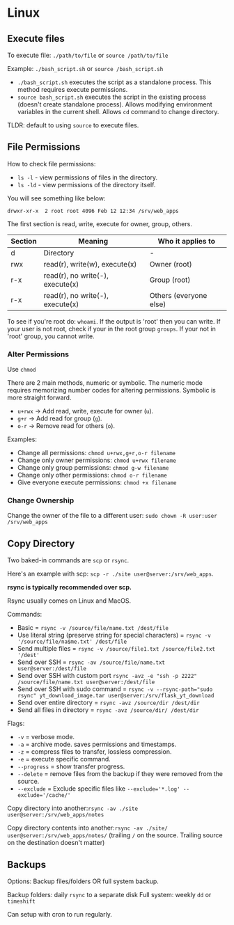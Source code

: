 # Linux

## Execute files

To execute file: ``./path/to/file`` or ``source /path/to/file``

Example: ``./bash_script.sh`` or ``source /bash_script.sh``

- ``./bash_script.sh`` executes the script as a standalone process. This method requires execute permissions.
- ``source bash_script.sh`` executes the script in the existing process (doesn't create standalone process). Allows
modifying environment variables in the current shell. Allows ``cd`` command to change directory.

TLDR: default to using ``source`` to execute files.

## File Permissions

How to check file permissions: 

- ``ls -l`` - view permissions of files in the directory.
- ``ls -ld`` - view permissions of the directory itself.

You will see something like below:

``drwxr-xr-x  2 root root 4096 Feb 12 12:34 /srv/web_apps``

The first section is read, write, execute for owner, group, others. 

| Section | Meaning                          | Who it applies to      |
|---------|----------------------------------|------------------------|
| d       | Directory                        | -                      |
| rwx     | read(r), write(w), execute(x)    | Owner (root)           |
| r-x     | read(r), no write(-), execute(x) | Group (root)           |          
| r-x     | read(r), no write(-), execute(x) | Others (everyone else) |

To see if you're root do: ``whoami``. If the output is 'root' then you can write.
If your user is not root, check if your in the root group ``groups``. If your
not in 'root' group, you cannot write.

### Alter Permissions

Use ``chmod``

There are 2 main methods, numeric or symbolic. The numeric mode requires memorizing number codes for altering permissions.
Symbolic is more straight forward.

- ``u+rwx`` → Add read, write, execute for owner (``u``).
- ``g+r`` → Add read for group (``g``).
- ``o-r`` → Remove read for others (``o``).

Examples:

- Change all permissions: ``chmod u+rwx,g+r,o-r filename``
- Change only owner permissions: ``chmod u+rwx filename``
- Change only group permissions: ``chmod g-w filename``
- Change only other permissions: ``chmod o-r filename``
- Give everyone execute permissions: ``chmod +x filename``

### Change Ownership

Change the owner of the file to a different user: ``sudo chown -R user:user /srv/web_apps``

## Copy Directory

Two baked-in commands are ``scp`` or ``rsync``.

Here's an example with scp: ``scp -r ./site user@server:/srv/web_apps``.

**rsync is typically recommended over scp.**

Rsync usually comes on Linux and MacOS. 

Commands: 

- Basic = ``rsync -v /source/file/name.txt /dest/file``
- Use literal string (preserve string for special characters) = ``rsync -v '/source/file/na$me.txt' /dest/file``
- Send multiple files = ``rsync -v /source/file1.txt /source/file2.txt '/dest'``
- Send over SSH = ``rsync -av /source/file/name.txt user@server:/dest/file``
- Send over SSH with custom port ``rsync -avz -e "ssh -p 2222" /source/file/name.txt user@server:/dest/file``
- Send over SSH with sudo command = ``rsync -v --rsync-path="sudo rsync" yt_download_image.tar user@server:/srv/flask_yt_download``
- Send over entire directory = ``rsync -avz /source/dir /dest/dir``
- Send all files in directory = ``rsync -avz /source/dir/ /dest/dir``

Flags: 

- ``-v`` = verbose mode.
- ``-a`` = archive mode. saves permissions and timestamps.
- ``-z`` = compress files to transfer, lossless compression.
- ``-e`` = execute specific command.
- ``--progress`` = show transfer progress.
- ``--delete`` = remove files from the backup if they were removed from the source.
- ``--exclude`` = Exclude specific files like ``--exclude='*.log' --exclude='/cache/'``

Copy directory into another:``rsync -av ./site user@server:/srv/web_apps/notes``

Copy directory contents into another:``rsync -av ./site/ user@server:/srv/web_apps/notes/`` 
(trailing ``/`` on the source. Trailing source on the destination doesn't matter)

## Backups

Options: Backup files/folders OR full system backup.

Backup folders: daily ``rsync`` to a separate disk
Full system: weekly ``dd`` or ``timeshift``

Can setup with cron to run regularly.
